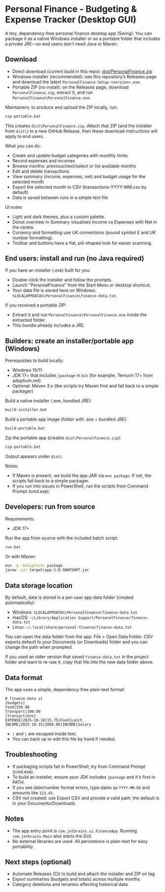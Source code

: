 # Personal Finance - Budgeting & Expense Tracker (Desktop GUI)

A tiny, dependency-free personal finance desktop app (Swing). You can package it as a native Windows installer or as a portable folder that includes a private JRE—so end users don't need Java or Maven.

## Download
- Direct download (current build in this repo): [dist/PersonalFinance.zip](dist/PersonalFinance.zip)
- Windows installer (recommended): see this repository’s Releases page and download the latest `PersonalFinance-Setup-<version>.exe`.
- Portable ZIP (no install): on the Releases page, download `PersonalFinance.zip`, extract it, and run `PersonalFinance\PersonalFinance.exe`.

Maintainers: to produce and upload the ZIP locally, run:

```bat
zip-portable.bat
```

This creates `dist\PersonalFinance.zip`. Attach that ZIP (and the installer from `dist\`) to a new GitHub Release, then these download instructions will apply to end users.

What you can do:
- Create and update budget categories with monthly limits
- Record expenses and incomes
- Browse months: previous/next/select or list available months
- Edit and delete transactions
- View summary (income, expenses, net) and budget usage for the selected month
- Export the selected month to CSV (transactions-YYYY-MM.csv by default)
- Data is saved between runs in a simple text file

UI notes
- Light and dark themes, plus a custom palette.
- Donut overview in Summary visualises Income vs Expenses with Net in the centre.
- Currency and formatting use UK conventions (pound symbol £ and UK number formatting).
- Toolbar and buttons have a flat, pill-shaped look for easier scanning.

## End users: install and run (no Java required)
If you have an installer (.exe) built for you:
- Double-click the installer and follow the prompts.
- Launch "PersonalFinance" from the Start Menu or desktop shortcut.
- Your data file is stored here on Windows: `%LOCALAPPDATA%\PersonalFinance\finance-data.txt`.

If you received a portable ZIP:
- Extract it and run `PersonalFinance\PersonalFinance.exe` inside the extracted folder.
- This bundle already includes a JRE.

## Builders: create an installer/portable app (Windows)
Prerequisites to build locally:
- Windows 10/11
- JDK 17+ that includes `jpackage` in `bin` (for example, Temurin 17+ from adoptium.net)
- Optional: Maven 3.x (the scripts try Maven first and fall back to a simple packager)

Build a native installer (.exe, bundled JRE):

```bat
build-installer.bat
```

Build a portable app image (folder with .exe + bundled JRE):

```bat
build-portable.bat
```

Zip the portable app (creates `dist\PersonalFinance.zip`):

```bat
zip-portable.bat
```

Output appears under `dist/`.

Notes:
- If Maven is present, we build the app JAR via `mvn package`. If not, the scripts fall back to a simple packager.
- If you run into issues in PowerShell, run the scripts from Command Prompt (cmd.exe).

## Developers: run from source
Requirements:
- JDK 17+

Run the app from source with the included batch script:

```bat
run.bat
```

Or with Maven:

```bat
mvn -q -DskipTests package
javaw -jar target\app-1.0-SNAPSHOT.jar
```

## Data storage location
By default, data is stored in a per-user app data folder (created automatically):
- Windows: `%LOCALAPPDATA%\PersonalFinance\finance-data.txt`
- macOS: `~/Library/Application Support/PersonalFinance/finance-data.txt`
- Linux: `~/.local/share/personal-finance/finance-data.txt`

You can open the data folder from the app: File > Open Data Folder. CSV exports default to your Documents (or Downloads) folder and you can change the path when prompted.

If you used an older version that saved `finance-data.txt` in the project folder and want to re-use it, copy that file into the new data folder above.

## Data format
The app uses a simple, dependency-free plain-text format:

```
# finance-data v1
[budgets]
Food|250.00
Transport|100.00
[transactions]
EXPENSE|2025-10-18|15.75|Food|Lunch
INCOME|2025-10-15|2000.00|INCOME|Salary
```

- `|` and `\` are escaped inside text.
- You can back up or edit this file by hand if needed.

## Troubleshooting
- If packaging scripts fail in PowerShell, try from Command Prompt (cmd.exe).
- To build an installer, ensure your JDK includes `jpackage` and it's first in PATH.
- If you see date/number format errors, type dates as `YYYY-MM-DD` and amounts like `123.45`.
- CSV not created: use Export CSV and provide a valid path; the default is in your Documents/Downloads.

## Notes
- The app entry point is `com.jetbrains.ui.FinanceApp`. Running `com.jetbrains.Main` also starts the GUI.
- No external libraries are used. All persistence is plain-text for easy portability.

## Next steps (optional)
- Automate Releases (CI) to build and attach the installer and ZIP on tag
- Export summaries (budgets and totals) across multiple months
- Category deletions and renames affecting historical data
